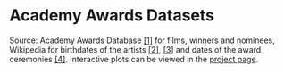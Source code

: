 # Academy Awards Datasets

Source: Academy Awards Database [[1]](http://awardsdatabase.oscars.org/) for films, winners and nominees, Wikipedia for birthdates of the artists [[2]](https://en.wikipedia.org/wiki/Academy_Award_for_Best_Actor), [[3]](https://en.wikipedia.org/wiki/Academy_Award_for_Best_Director) and dates of the award ceremonies [[4]](https://en.wikipedia.org/wiki/List_of_Academy_Awards_ceremonies). Interactive plots can be viewed in the [project page](http://dcetin.me/en/blog/academy-awards).
